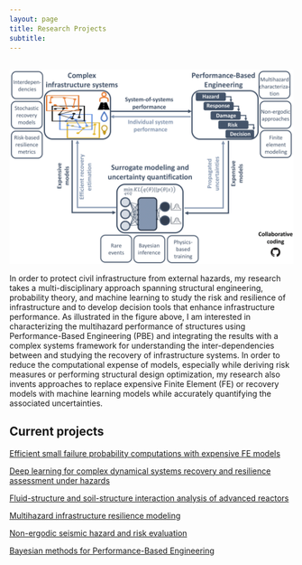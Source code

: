 ```yaml
---
layout: page
title: Research Projects
subtitle: 
---
```


<br />

<center><img style="float: center;" src="/img/AJ_Schem.png" width="650"></center>

In order to protect civil infrastructure from external hazards, my research takes a multi-disciplinary approach spanning structural engineering, probability theory, and machine learning to study the risk and resilience of infrastructure and to develop decision tools that enhance infrastructure performance. As illustrated in the figure above, I am interested in characterizing the multihazard performance of structures using Performance-Based Engineering (PBE) and integrating the results with a complex systems framework for understanding the inter-dependencies between and studying the recovery of infrastructure systems. In order to reduce the computational expense of models, especially while deriving risk measures or performing structural design optimization, my research also invents approaches to replace expensive Finite Element (FE) or recovery models with machine learning models while accurately quantifying the associated uncertainties.

## Current projects

[Efficient small failure probability computations with expensive FE models](Blogs/Small_Pf.md)
<br />

[Deep learning for complex dynamical systems recovery and resilience assessment under hazards](Blogs/DNN_CompSys.md)
<br />

[Fluid-structure and soil-structure interaction analysis of advanced reactors](Blogs/FSI_SSI.md)
<br />

[Multihazard infrastructure resilience modeling](Blogs/MH_res.md)
<br />

[Non-ergodic seismic hazard and risk evaluation](Blogs/Non_Ergodic.md)
<br />

[Bayesian methods for Performance-Based Engineering](Blogs/Bayes_PBE.md)
